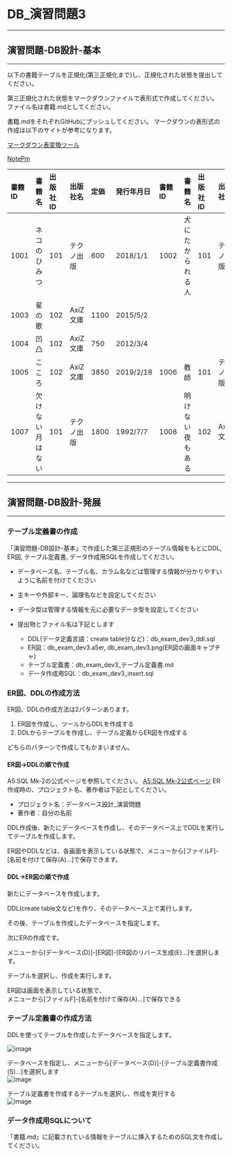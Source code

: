 # DB_演習問題3

---

## 演習問題-DB設計-基本

---

以下の書籍テーブルを正規化(第三正規化まで)し、正規化された状態を提出してください。

第三正規化された状態をマークダウンファイルで表形式で作成してください。
ファイル名は書籍.mdとしてください。

書籍.mdをそれぞれGitHubにプッシュしてください。
マークダウンの表形式の作成は以下のサイトが参考になります。

[マークダウン表変換ツール](https://markdown-convert.com/ja/tool/table)

[NotePm](https://notepm.jp/markdown-table-tool)

|書籍ID|書籍名|出版社ID|出版社名|定価|発行年月日|書籍ID|書籍名|出版社ID|出版社名|定価|発行年月日|著者ID|著者名|
|:--|:--|:--|:--|:--|:--|:--|:--|:--|:--|:--|:--|:--|:--|
|1001|ネコのひみつ|101|テクノ出版|600|2018/1/1|1002|犬にたかられる人|101|テクノ出版|600|2020/4/1|101|阿句　静|
|1003|星の歌|102|AxiZ文庫|1100|2015/5/2|||||||102|山田　太郎|
|1004|凹凸|102|AxiZ文庫|750|2012/3/4|||||||103|鈴木　次郎|
|1005|こころ|102|AxiZ文庫|3850|2019/2/18|1006|教師|101|テクノ出版|800|2005/12/12|104|手久野　子亜|
|1007|欠けない月はない|101|テクノ出版|1800|1992/7/7|1008|明けない夜もある|102|AxiZ文庫|2530|2001/9/4|105|坂田　三郎|

---

## 演習問題-DB設計-発展

---

### テーブル定義書の作成

「演習問題-DB設計-基本」で作成した第三正規形のテーブル情報をもとにDDL, ER図, テーブル定義書, データ作成用SQLを作成してください。

* データベース名、テーブル名、カラム名などは管理する情報が分かりやすいように名前を付けてください
* 主キーや外部キー、論理名などを設定してください
* データ型は管理する情報を元に必要なデータ型を設定してください

* 提出物とファイル名は下記とします
  * DDL(データ定義言語：create table分など)：db_exam_dev3_ddl.sql
  * ER図：db_exam_dev3.a5er, db_exam_dev3.png(ER図の画面キャプチャ)
  * テーブル定義書：db_exam_dev3_テーブル定義書.md
  * データ作成用SQL：db_exam_dev3_insert.sql

### ER図、DDLの作成方法

ER図、DDLの作成方法は2パターンあります。

1. ER図を作成し、ツールからDDLを作成する
2. DDLからテーブルを作成し、テーブル定義からER図を作成する

どちらのパターンで作成してもかまいません。

#### ER図→DDLの順で作成  

A5:SQL Mk-2の公式ページを参照してください。
[A5:SQL Mk-2公式ページ](https://a5m2.mmatsubara.com/tips/er_draw/)
ER作成時の、プロジェクト名、著作者は下記としてください。

* プロジェクト名：データベース設計_演習問題  
* 著作者：自分の名前  

DDL作成後、新たにデータベースを作成し、そのデータベース上でDDLを実行してテーブルを作成します。

ER図やDDLなどは、各画面を表示している状態で、メニューから[ファイルF]-[名前を付けて保存(A)…]で保存できます。

#### DDL→ER図の順で作成  

新たにデータベースを作成します。

DDL(create table文など)を作り、そのデータベース上で実行します。

その後、テーブルを作成したデータベースを指定します。

次にERの作成です。

メニューから[データベース(D)]-[ER図]-[ER図のリバース生成(E)…]を選択します。

テーブルを選択し、作成を実行します。

ER図は画面を表示している状態で、  
メニューから[ファイルF]-[名前を付けて保存(A)…]で保存できる  

### テーブル定義書の作成方法  

DDLを使ってテーブルを作成したデータベースを指定します。

![image](https://user-images.githubusercontent.com/88996090/150285203-641aca42-a855-4083-aa70-2f6bbe5d1a5e.png)

データベースを指定し、メニューから[データベース(D)]-[テーブル定義書作成(S)…]を選択します  
![image](https://user-images.githubusercontent.com/88996090/150285380-7051c59a-59f1-4c28-a4e8-4bd0596cfe71.png)

テーブル定義書を作成するテーブルを選択し、作成を実行する  
![image](https://user-images.githubusercontent.com/88996090/150285491-e0130c44-36c0-415d-8f45-8281399c028f.png)

### データ作成用SQLについて

「書籍.md」に記載されている情報をテーブルに挿入するためのSQL文を作成してください。
